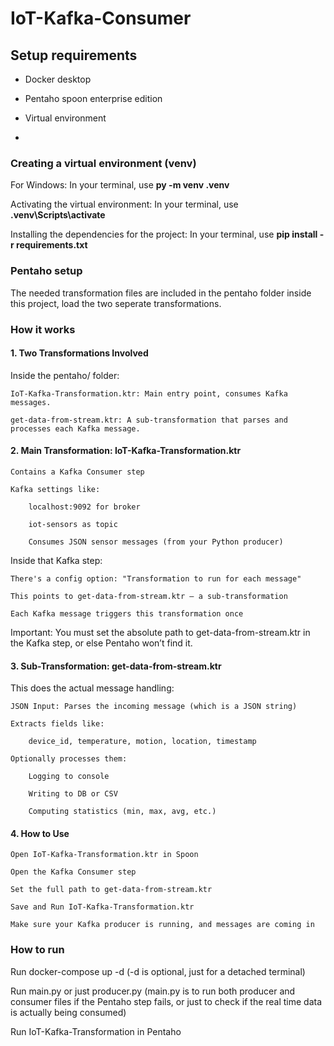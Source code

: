 # IoT-Kafka-Consumer

## Setup requirements
- Docker desktop

- Pentaho spoon enterprise edition

- Virtual environment

- 

### Creating a virtual environment (venv)
For Windows: In your terminal, use **py -m venv .venv**

Activating the virtual environment: In your terminal, use **.venv\Scripts\activate**

Installing the dependencies for the project: In your terminal, use **pip install -r requirements.txt**


### Pentaho setup
The needed transformation files are included in the pentaho folder inside this project, load the two seperate transformations.
 
### How it works

#### 1. Two Transformations Involved

Inside the pentaho/ folder:

    IoT-Kafka-Transformation.ktr: Main entry point, consumes Kafka messages.

    get-data-from-stream.ktr: A sub-transformation that parses and processes each Kafka message.

#### 2. Main Transformation: IoT-Kafka-Transformation.ktr

    Contains a Kafka Consumer step

    Kafka settings like:

        localhost:9092 for broker

        iot-sensors as topic

        Consumes JSON sensor messages (from your Python producer)

Inside that Kafka step:

    There's a config option: "Transformation to run for each message"

    This points to get-data-from-stream.ktr — a sub-transformation

    Each Kafka message triggers this transformation once

Important: You must set the absolute path to get-data-from-stream.ktr in the Kafka step, or else Pentaho won’t find it.


#### 3. Sub-Transformation: get-data-from-stream.ktr

This does the actual message handling:

    JSON Input: Parses the incoming message (which is a JSON string)

    Extracts fields like:

        device_id, temperature, motion, location, timestamp

    Optionally processes them:

        Logging to console

        Writing to DB or CSV

        Computing statistics (min, max, avg, etc.)


#### 4. How to Use

    Open IoT-Kafka-Transformation.ktr in Spoon

    Open the Kafka Consumer step

    Set the full path to get-data-from-stream.ktr

    Save and Run IoT-Kafka-Transformation.ktr

    Make sure your Kafka producer is running, and messages are coming in


### How to run
Run docker-compose up -d (-d is optional, just for a detached terminal)

Run main.py or just producer.py (main.py is to run both producer and consumer files if the Pentaho step fails, or just to check if the real time data is actually being consumed)

Run IoT-Kafka-Transformation in Pentaho